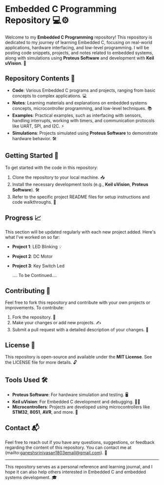# Embedded C Programming Repository 💻⚙️

Welcome to my **Embedded C Programming** repository! This repository is dedicated to my journey of learning Embedded C, focusing on real-world applications, hardware interfacing, and low-level programming. I will be posting code snippets, projects, and notes related to embedded systems, along with simulations using **Proteus Software** and development with **Keil uVision**. 🚀

## Repository Contents 📂
- **Code**: Various Embedded C programs and projects, ranging from basic concepts to complex applications. 💻
- **Notes**: Learning materials and explanations on embedded systems concepts, microcontroller programming, and low-level techniques. 📚
- **Examples**: Practical examples, such as interfacing with sensors, handling interrupts, working with timers, and communication protocols like UART, SPI, and I2C. ⚡
- **Simulations**: Projects simulated using **Proteus Software** to demonstrate hardware behavior. 🛠️

## Getting Started 🚀
To get started with the code in this repository:
1. Clone the repository to your local machine. 📥
2. Install the necessary development tools (e.g., **Keil uVision**, **Proteus Software**). 🛠️
3. Refer to the specific project README files for setup instructions and code walkthroughs. 📖

## Progress 📈
This section will be updated regularly with each new project added. Here's what I've worked on so far:
- **Project 1**: LED Blinking 💡
- **Project 2**: DC Motor
- **Project 3**: Key Switch Led

  
  .... To be Continued....

## Contributing 🤝
Feel free to fork this repository and contribute with your own projects or improvements. To contribute:
1. Fork the repository. 🍴
2. Make your changes or add new projects. ✍️
3. Submit a pull request with a detailed description of your changes. 🔄

## License 📜
This repository is open-source and available under the **MIT License**. See the LICENSE file for more details. 🔓

## Tools Used 🛠️
- **Proteus Software**: For hardware simulation and testing. 🖥️
- **Keil uVision**: For Embedded C development and debugging. 🧑‍💻
- **Microcontrollers**: Projects are developed using microcontrollers like **STM32**, **8051**, **AVR**, and more. 🔧

## Contact 📬
Feel free to reach out if you have any questions, suggestions, or feedback regarding the content of this repository. You can contact me at (mailto:ganeshsrinivasan1803email@gmail.com). 📧

---

This repository serves as a personal reference and learning journal, and I hope it can also help others interested in Embedded C and embedded systems development. 🎓
